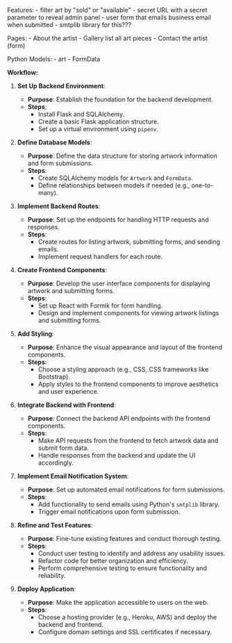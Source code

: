 Features:
    - filter art by "sold" or "available"
    - secret URL with a secret parameter to reveal admin panel 
    - user form that emails business email when submitted - smtplib library for this???

Pages:
    - About the artist
    - Gallery list all art pieces
    - Contact the artist (form)

Python Models:
    - art
    - FormData
    
    
**Workflow:**

1. **Set Up Backend Environment**:
   - **Purpose**: Establish the foundation for the backend development.
   - **Steps**:
     - Install Flask and SQLAlchemy.
     - Create a basic Flask application structure.
     - Set up a virtual environment using `pipenv`.

2. **Define Database Models**:
   - **Purpose**: Define the data structure for storing artwork information and form submissions.
   - **Steps**:
     - Create SQLAlchemy models for `Artwork` and `FormData`.
     - Define relationships between models if needed (e.g., one-to-many).

3. **Implement Backend Routes**:
   - **Purpose**: Set up the endpoints for handling HTTP requests and responses.
   - **Steps**:
     - Create routes for listing artwork, submitting forms, and sending emails.
     - Implement request handlers for each route.

4. **Create Frontend Components**:
   - **Purpose**: Develop the user interface components for displaying artwork and submitting forms.
   - **Steps**:
     - Set up React with Formik for form handling.
     - Design and implement components for viewing artwork listings and submitting forms.

5. **Add Styling**:
   - **Purpose**: Enhance the visual appearance and layout of the frontend components.
   - **Steps**:
     - Choose a styling approach (e.g., CSS, CSS frameworks like Bootstrap).
     - Apply styles to the frontend components to improve aesthetics and user experience.

6. **Integrate Backend with Frontend**:
   - **Purpose**: Connect the backend API endpoints with the frontend components.
   - **Steps**:
     - Make API requests from the frontend to fetch artwork data and submit form data.
     - Handle responses from the backend and update the UI accordingly.

7. **Implement Email Notification System**:
   - **Purpose**: Set up automated email notifications for form submissions.
   - **Steps**:
     - Add functionality to send emails using Python's `smtplib` library.
     - Trigger email notifications upon form submission.

8. **Refine and Test Features**:
   - **Purpose**: Fine-tune existing features and conduct thorough testing.
   - **Steps**:
     - Conduct user testing to identify and address any usability issues.
     - Refactor code for better organization and efficiency.
     - Perform comprehensive testing to ensure functionality and reliability.

9. **Deploy Application**:
   - **Purpose**: Make the application accessible to users on the web.
   - **Steps**:
     - Choose a hosting provider (e.g., Heroku, AWS) and deploy the backend and frontend.
     - Configure domain settings and SSL certificates if necessary.

